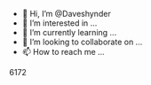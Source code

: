 - 👋 Hi, I’m @Daveshynder
- 👀 I’m interested in ...
- 🌱 I’m currently learning ...
- 💞️ I’m looking to collaborate on ...
- 📫 How to reach me ...

<!---
Daveshynder/Daveshynder is a ✨ special ✨ repository because its `README.md` (this file) appears on your GitHub profile.
You can click the Preview link to take a look at your changes.
--->6172
